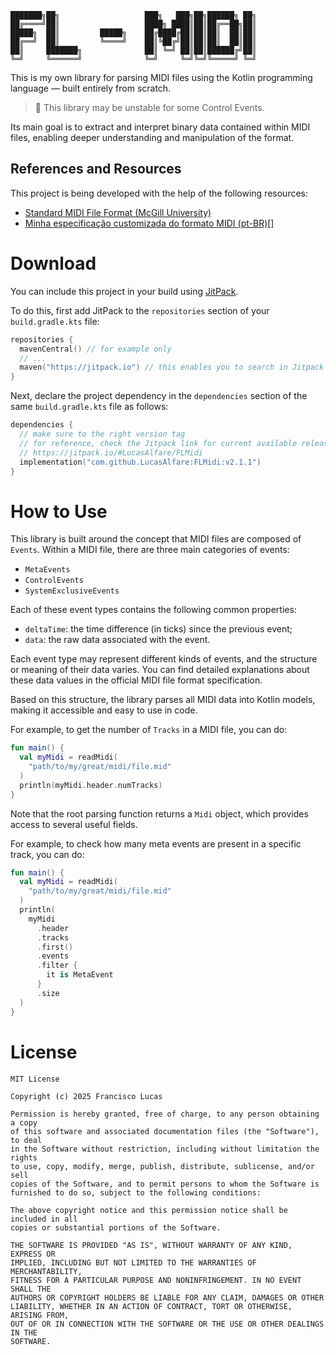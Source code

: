 ```
███████╗██╗                   ███╗   ███╗██╗██████╗ ██╗
██╔════╝██║                   ████╗ ████║██║██╔══██╗██║
█████╗  ██║         █████╗    ██╔████╔██║██║██║  ██║██║
██╔══╝  ██║         ╚════╝    ██║╚██╔╝██║██║██║  ██║██║
██║     ███████╗              ██║ ╚═╝ ██║██║██████╔╝██║
╚═╝     ╚══════╝              ╚═╝     ╚═╝╚═╝╚═════╝ ╚═╝
```

This is my own library for parsing MIDI files using the Kotlin programming language — built entirely from scratch.

> 🚧 This library may be unstable for some Control Events.

Its main goal is to extract and interpret binary data contained within MIDI files, enabling deeper understanding and manipulation of the format.

## References and Resources

This project is being developed with the help of the following resources:

- [Standard MIDI File Format (McGill University)](http://www.music.mcgill.ca/~ich/classes/mumt306/StandardMIDIfileformat.html)
- [Minha especificação customizada do formato MIDI (pt-BR)](https://gist.github.com/LucasAlfare/c4197b1b4776d4061b36cf6e99d06754)[]

# Download
You can include this project in your build using [JitPack](https://jitpack.io/#LucasAlfare/FLMidi).

To do this, first add JitPack to the `repositories` section of your `build.gradle.kts` file:
```kotlin
repositories {
  mavenCentral() // for example only
  // ...
  maven("https://jitpack.io") // this enables you to search in Jitpack
}
```

Next, declare the project dependency in the `dependencies` section of the same `build.gradle.kts` file as follows:
```kotlin
dependencies {
  // make sure to the right version tag
  // for reference, check the Jitpack link for current available releases:
  // https://jitpack.io/#LucasAlfare/FLMidi
  implementation("com.github.LucasAlfare:FLMidi:v2.1.1")
}
```

# How to Use

This library is built around the concept that MIDI files are composed of `Events`. Within a MIDI file, there are three main categories of events:

- `MetaEvents`
- `ControlEvents`
- `SystemExclusiveEvents`

Each of these event types contains the following common properties:

- `deltaTime`: the time difference (in ticks) since the previous event;
- `data`: the raw data associated with the event.

Each event type may represent different kinds of events, and the structure or meaning of their data varies. You can find detailed explanations about these data values in the official MIDI file format specification.

Based on this structure, the library parses all MIDI data into Kotlin models, making it accessible and easy to use in code.

For example, to get the number of `Tracks` in a MIDI file, you can do:
```kotlin
fun main() {
  val myMidi = readMidi(
    "path/to/my/great/midi/file.mid"
  )
  println(myMidi.header.numTracks)
}
```

Note that the root parsing function returns a `Midi` object, which provides access to several useful fields.

For example, to check how many meta events are present in a specific track, you can do:
```kotlin
fun main() {
  val myMidi = readMidi(
    "path/to/my/great/midi/file.mid"
  )
  println(
    myMidi
      .header
      .tracks
      .first()
      .events
      .filter {
        it is MetaEvent
      }
      .size
  )
}
```
# License

```
MIT License

Copyright (c) 2025 Francisco Lucas

Permission is hereby granted, free of charge, to any person obtaining a copy
of this software and associated documentation files (the "Software"), to deal
in the Software without restriction, including without limitation the rights
to use, copy, modify, merge, publish, distribute, sublicense, and/or sell
copies of the Software, and to permit persons to whom the Software is
furnished to do so, subject to the following conditions:

The above copyright notice and this permission notice shall be included in all
copies or substantial portions of the Software.

THE SOFTWARE IS PROVIDED "AS IS", WITHOUT WARRANTY OF ANY KIND, EXPRESS OR
IMPLIED, INCLUDING BUT NOT LIMITED TO THE WARRANTIES OF MERCHANTABILITY,
FITNESS FOR A PARTICULAR PURPOSE AND NONINFRINGEMENT. IN NO EVENT SHALL THE
AUTHORS OR COPYRIGHT HOLDERS BE LIABLE FOR ANY CLAIM, DAMAGES OR OTHER
LIABILITY, WHETHER IN AN ACTION OF CONTRACT, TORT OR OTHERWISE, ARISING FROM,
OUT OF OR IN CONNECTION WITH THE SOFTWARE OR THE USE OR OTHER DEALINGS IN THE
SOFTWARE.
```
